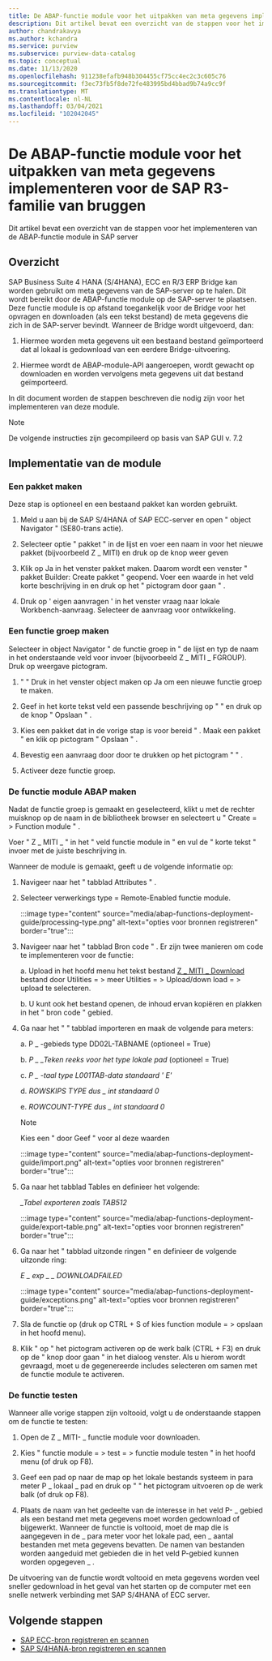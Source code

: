 ```yaml
---
title: De ABAP-functie module voor het uitpakken van meta gegevens implementeren voor de SAP R3-familie van bruggen in azure controle sfeer liggen
description: Dit artikel bevat een overzicht van de stappen voor het implementeren van de ABAP-functie module in SAP server
author: chandrakavya
ms.author: kchandra
ms.service: purview
ms.subservice: purview-data-catalog
ms.topic: conceptual
ms.date: 11/13/2020
ms.openlocfilehash: 911238efafb948b304455cf75cc4ec2c3c605c76
ms.sourcegitcommit: f3ec73fb5f8de72fe483995bd4bbad9b74a9cc9f
ms.translationtype: MT
ms.contentlocale: nl-NL
ms.lasthandoff: 03/04/2021
ms.locfileid: "102042045"
---
```

# <a name="deploy-the-metadata-extraction-abap-function-module-for-the-sap-r3-family-of-bridges"></a>De ABAP-functie module voor het uitpakken van meta gegevens implementeren voor de SAP R3-familie van bruggen 
Dit artikel bevat een overzicht van de stappen voor het implementeren van de ABAP-functie module in SAP server
## <a name="overview"></a>Overzicht 

SAP Business Suite 4 HANA (S/4HANA), ECC en R/3 ERP Bridge kan worden gebruikt om meta gegevens van de SAP-server op te halen. Dit wordt bereikt door de ABAP-functie module op de SAP-server te plaatsen. Deze functie module is op afstand toegankelijk voor de Bridge voor het opvragen en downloaden (als een tekst bestand) de meta gegevens die zich in de SAP-server bevindt.
Wanneer de Bridge wordt uitgevoerd, dan:

1.  Hiermee worden meta gegevens uit een bestaand bestand geïmporteerd dat al lokaal is gedownload van een eerdere Bridge-uitvoering.

2.  Hiermee wordt de ABAP-module-API aangeroepen, wordt gewacht op downloaden en worden vervolgens meta gegevens uit dat bestand geïmporteerd.

In dit document worden de stappen beschreven die nodig zijn voor het implementeren van deze module.

> [!Note] 
>De volgende instructies zijn gecompileerd op basis van SAP GUI v. 7.2

## <a name="deployment-of-the-module"></a>Implementatie van de module 

### <a name="create-a-package"></a>Een pakket maken 

Deze stap is optioneel en een bestaand pakket kan worden gebruikt.

1.  Meld u aan bij de SAP S/4HANA of SAP ECC-server en open \" object Navigator \" (SE80-trans actie).

2.  Selecteer optie \" pakket \" in de lijst en voer een naam in voor het nieuwe pakket (bijvoorbeeld Z \_ MITI) en druk op de knop weer geven

3.  Klik op Ja in het venster pakket maken. Daarom wordt een venster \" pakket Builder: Create pakket \" geopend. Voer een waarde in het veld korte beschrijving in en druk op het \" pictogram door gaan \" .

4.  Druk op ' eigen aanvragen ' in het venster vraag naar lokale Workbench-aanvraag. Selecteer de aanvraag voor ontwikkeling.

### <a name="create-a-function-group"></a>Een functie groep maken 

Selecteer in object Navigator \" de functie groep in \" de lijst en typ de naam in het onderstaande veld voor invoer (bijvoorbeeld Z \_ MITI \_ FGROUP). Druk op weergave pictogram.

1.  \" \" Druk in het venster object maken op Ja om een nieuwe functie groep te maken.

2.  Geef in het korte tekst veld een passende beschrijving op \" \" en druk op de knop \" Opslaan \" .

3.  Kies een pakket dat in de vorige stap is voor bereid \" . Maak een pakket \" en klik op pictogram \" Opslaan \" .

4.  Bevestig een aanvraag door door te drukken op het pictogram \" \" .

5.  Activeer deze functie groep.

### <a name="create-the-abap-function-module"></a>De functie module ABAP maken 

Nadat de functie groep is gemaakt en geselecteerd, klikt u met de rechter muisknop op de naam in de bibliotheek browser en selecteert u \" Create = \> Function module \" .

Voer \" Z \_ MITI \_ \" in het \" veld functie module in \" en vul de \" korte tekst \" invoer met de juiste beschrijving in.

Wanneer de module is gemaakt, geeft u de volgende informatie op:

1.  Navigeer naar het \" tabblad Attributes \" .

2.  Selecteer verwerkings type = Remote-Enabled functie module.

    :::image type="content" source="media/abap-functions-deployment-guide/processing-type.png" alt-text="opties voor bronnen registreren" border="true":::

3.  Navigeer naar het \" tabblad Bron code \" . Er zijn twee manieren om code te implementeren voor de functie:

    a.  Upload in het hoofd menu het tekst bestand [Z \_ MITI \_ Download](https://github.com/Azure/Purview-Samples/tree/master/connectors/sap) bestand door Utilities = \> meer Utilities = \> Upload/down load = \> upload te selecteren.

    b.  U kunt ook het bestand openen, de inhoud ervan kopiëren en plakken in het \" bron code \" gebied.

4.  Ga naar het \" \" tabblad importeren en maak de volgende para meters:

    a.  P \_ -gebieds type DD02L-TABNAME (optioneel = True)

    b.  *P \_ \_Teken reeks voor het type lokale pad* (optioneel = True)

    c.  *P \_ -taal type L001TAB-data standaard \' E\'*

    d.  *ROWSKIPS TYPE dus \_ int standaard 0*

    e.  *ROWCOUNT-TYPE dus \_ int standaard 0*

    > [!Note]
    > Kies een \" door Geef \" voor al deze waarden

    :::image type="content" source="media/abap-functions-deployment-guide/import.png" alt-text="opties voor bronnen registreren" border="true":::

5.  Ga naar het tabblad Tables en definieer het volgende:

    *\_Tabel exporteren zoals TAB512*

    :::image type="content" source="media/abap-functions-deployment-guide/export-table.png" alt-text="opties voor bronnen registreren" border="true":::

6.  Ga naar het \" tabblad uitzonde ringen \" en definieer de volgende uitzonde ring:

    *E \_ exp \_ \_ DOWNLOADFAILED*

    :::image type="content" source="media/abap-functions-deployment-guide/exceptions.png" alt-text="opties voor bronnen registreren" border="true":::

7.  Sla de functie op (druk op CTRL + S of kies function module = \> opslaan in het hoofd menu).

8.  Klik \" op \" het pictogram activeren op de werk balk (CTRL + F3) en druk op de \" knop door gaan \" in het dialoog venster. Als u hierom wordt gevraagd, moet u de gegenereerde includes selecteren om samen met de functie module te activeren.

### <a name="testing-the-function"></a>De functie testen 

Wanneer alle vorige stappen zijn voltooid, volgt u de onderstaande stappen om de functie te testen:

1.  Open de Z \_ MITI- \_ functie module voor downloaden.

2.  Kies \" functie module = \> test = \> functie module testen \" in het hoofd menu (of druk op F8).

3.  Geef een pad op naar de map op het lokale bestands systeem in para meter P \_ lokaal \_ pad en druk op \" \" het pictogram uitvoeren op de werk balk (of druk op F8).

4.  Plaats de naam van het gedeelte van de interesse in het veld P- \_ gebied als een bestand met meta gegevens moet worden gedownload of bijgewerkt. Wanneer de functie is voltooid, moet de map die is aangegeven in de \_ para meter voor het lokale pad, een \_ aantal bestanden met meta gegevens bevatten. De namen van bestanden worden aangeduid met gebieden die in het veld P-gebied kunnen worden opgegeven \_ .

De uitvoering van de functie wordt voltooid en meta gegevens worden veel sneller gedownload in het geval van het starten op de computer met een snelle netwerk verbinding met SAP S/4HANA of ECC server.

## <a name="next-steps"></a>Volgende stappen

- [SAP ECC-bron registreren en scannen](register-scan-sapecc-source.md)
- [SAP S/4HANA-bron registreren en scannen](register-scan-saps4hana-source.md)